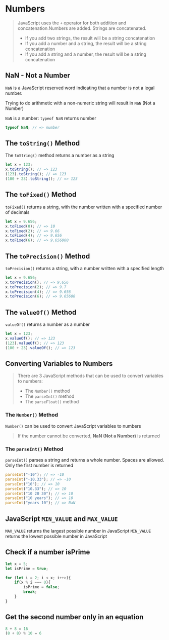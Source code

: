 # Numbers
> JavaScript uses the `+` operator for both addition and concatenation.Numbers are added. Strings are concatenated.
>- If you add two strings, the result will be a string concatenation
>- If you add a number and a string, the result will be a string concatenation
>- If you add a string and a number, the result will be a string concatenation
## NaN - Not a Number
`NaN` is a JavaScript reserved word indicating that a number is not a legal number.

Trying to do arithmetic with a non-numeric string will result in `NaN` (Not a Number)

`NaN` is a number: `typeof NaN` returns number
```js
typeof NaN; // => number
```
## The `toString()` Method
The `toString()` method returns a number as a string
```js
let x = 123;
x.toString(); // => 123
(123).toString(); // => 123
(100 + 23).toString(); // => 123
```
## The `toFixed()` Method
`toFixed()` returns a string, with the number written with a specified number of decimals
```js
let x = 9.656;
x.toFixed(0); // => 10
x.toFixed(2); // => 9.66
x.toFixed(4); // => 9.656
x.toFixed(6); // => 9.656000
```
## The `toPrecision()` Method
`toPrecision()` returns a string, with a number written with a specified length
```js
let x = 9.656;
x.toPrecision(); // => 9.656
x.toPrecision(2); // => 9.7
x.toPrecision(4); // => 9.656
x.toPrecision(6); // => 9.65600
```
## The `valueOf()` Method
`valueOf()` returns a number as a number
```js
let x = 123;
x.valueOf(); // => 123
(123).valueOf(); // => 123
(100 + 23).valueOf(); // => 123
```

##  Converting Variables to Numbers
> There are 3 JavaScript methods that can be used to convert variables to numbers:
>- The `Number()` method
>- The `parseInt()` method
>- The `parseFloat()` method
 ### The `Number()` Method
`Number()` can be used to convert JavaScript variables to numbers
> If the number cannot be converted, **NaN (Not a Number)** is returned
### The `parseInt()` Method
`parseInt()` parses a string and returns a whole number. Spaces are allowed. Only the first number is returned
```js
parseInt("-10"); // => -10
parseInt("-10.33"); // => -10
parseInt("10"); // => 10
parseInt("10.33"); // => 10
parseInt("10 20 30"); // => 10
parseInt("10 years"); // => 10
parseInt("years 10"); // => NaN
```
## JavaScript `MIN_VALUE` and `MAX_VALUE`
`MAX_VALUE` returns the largest possible number in JavaScript
`MIN_VALUE` returns the lowest possible number in JavaScript

## Check if a number isPrime 

```js
let x = 5;
let isPrime = true;

for (let i = 2; i < x; i++>){
    if(x % i === 0){
        isPrime = false;
        break;
    }
}
```

## Get the second number only in an equation
```js
8 + 8 = 16
(8 + 8) % 10 = 6
```






